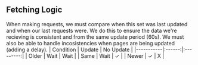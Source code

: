 ## Fetching Logic
When making requests, we must compare when this set was last updated and when our last requests were. We do this to ensure the data we're recieving is consistent and from the same update period (60s). We must also be able to handle incosistencies when pages are being updated (adding a delay).
| Condition | Update | No Update |
|-----------|:------:|:---------:|
| Older     | Wait   | Wait      |
| Same      | Wait   | ✓         |
| Newer     | ✓      | X         |
